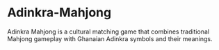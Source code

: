 # Adinkra-Mahjong
Adinkra Mahjong  is a cultural matching game that combines traditional Mahjong gameplay with Ghanaian Adinkra symbols and their meanings.  
